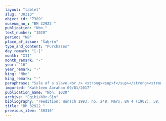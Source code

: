 ```yaml
---
layout: "tablet"
slug: "30313"
object_id: "7389"
museum_no_: "BM 32922 "
publication: "Nbn."
text_number: "1020"
period: "NB"
place_of_issue: "Šaḫrīn"
type_and_content: "Purchases"
day_remark: "[-]"
month: "XII"
month_remark: "-"
year: "16"
year_remark: "-"
king: "Nbn"
king_remark: "-"
paraphrase: "Sale of a slave.<br /> <strong><sup>f</sup></strong><strong>A</strong> (<strong>D</strong>&rsquo;s wife) had pledged her slave <strong>C </strong>to <strong>E</strong> (<em>bīt ma&scaron;kānu &scaron;a E</em>), and then <em>(re-)claimed</em> (<em>paqāru</em>) from him the pledged slave that she sold to him for a <em>hariṣ</em>-price amounting to 50 shekels of silver. Now she sells the slave of her own free will to <strong>B </strong>for the same <em>hariṣ</em>-price, 50 shekels of silver. <strong><sup>f</sup>A</strong> guarantees against (suits brought by) a person acting unlawfully (<em>sēh&ucirc;</em>) or a person claiming (<em>pāqirānu</em>) that <strong>C</strong> is a royal slave (<em>arad &scaron;arrūtu</em>) or a free person (<em>mār ban&ecirc;</em>). Names of 3 witnesses and the scribe.<br /> &nbsp;<br /> <strong><sup>f</sup></strong><strong>A </strong>= <sup>f</sup>Ēṭirtu/Ahhē-iddin, wife of <strong>D</strong>; <strong>B</strong> = Iddin-Marduk/Iqī&scaron;āya//Nūr-S&icirc;n; <strong>C</strong> = Nab&ucirc;ma-attū&#39;a; <strong>D </strong>= Itti-Nab&ucirc;-balāṭu/Zēria; <strong>E</strong> = Ina-tē&scaron;&ecirc;-ēṭir (also written Tē&scaron;&ecirc;-ēṭir)"
imported: "Kathleen Abraham 09/01/2017"
publication_name: "Nbn. 1020"
archive: "Egibi/Nūr-Sîn"
bibliography: "reedition: Wunsch 1993, no. 248; Marx, BA 4 (1902), 58; Shiff 1987, no. 157."
title: "BM 32922 "
previous_item: "30316"
---
```

